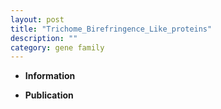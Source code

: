 ```yaml
---
layout: post
title: "Trichome_Birefringence_Like_proteins"
description: ""
category: gene family
---
```


* **Information**  

* **Publication**  


